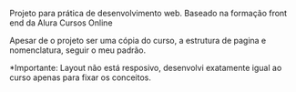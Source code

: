 Projeto para prática de desenvolvimento web.
Baseado na formação front end da Alura Cursos Online

Apesar de o projeto ser uma cópia do curso, a estrutura de pagina e nomenclatura, seguir o meu padrão.

*Importante: Layout não está resposivo, desenvolvi exatamente igual ao curso apenas para fixar os conceitos.